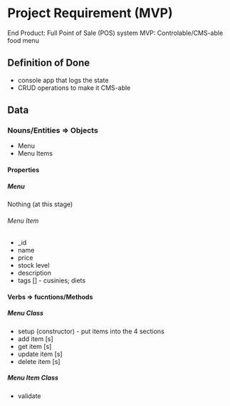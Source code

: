 # Project Requirement (MVP)

End Product: Full Point of Sale (POS) system
MVP: Controlable/CMS-able food menu

## Definition of Done

- console app that logs the state
- CRUD operations to make it CMS-able

## Data

### Nouns/Entities => Objects

- Menu
- Menu Items

#### Properties

##### Menu

Nothing (at this stage)

###### Menu Item

- _id
- name
- price
- stock level
- description
- tags [] - cusinies; diets

#### Verbs => fucntions/Methods

##### Menu Class

<!-- instance methods -->
- setup (constructor) - put items into the 4 sections
- add item [s]
- get item [s]
- update item [s]
- delete item [s]

##### Menu Item Class

- validate

<!-- validate is the data you are inputting is correct / schema is to ensure data purity ie validation ensuring it is the correct format -->